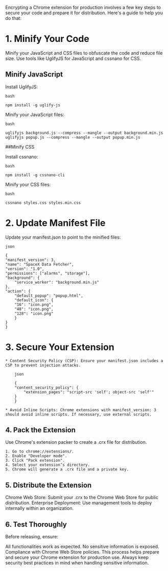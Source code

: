 Encrypting a Chrome extension for production involves a few key steps to secure your code and prepare it for distribution. Here's a guide to help you do that:

# 1. Minify Your Code
Minify your JavaScript and CSS files to obfuscate the code and reduce file size. Use tools like UglifyJS for JavaScript and cssnano for CSS.

## Minify JavaScript
Install UglifyJS:

    bash

    npm install -g uglify-js

Minify your JavaScript files:

    bash

    uglifyjs background.js --compress --mangle --output background.min.js
    uglifyjs popup.js --compress --mangle --output popup.min.js

##Minify CSS

Install cssnano:

    bash

    npm install -g cssnano-cli

Minify your CSS files:

    bash

    cssnano styles.css styles.min.css

# 2. Update Manifest File
Update your manifest.json to point to the minified files:

    json

    {
    "manifest_version": 3,
    "name": "SpaceX Data Fetcher",
    "version": "1.0",
    "permissions": ["alarms", "storage"],
    "background": {
        "service_worker": "background.min.js"
    },
    "action": {
        "default_popup": "popup.html",
        "default_icon": {
        "16": "icon.png",
        "48": "icon.png",
        "128": "icon.png"
        }
    }
    }

# 3. Secure Your Extension

    * Content Security Policy (CSP): Ensure your manifest.json includes a CSP to prevent injection attacks.

        json

        {
        "content_security_policy": {
            "extension_pages": "script-src 'self'; object-src 'self'"
        }
        }

    * Avoid Inline Scripts: Chrome extensions with manifest_version: 3 should avoid inline scripts. If necessary, use external scripts.

## 4. Pack the Extension
Use Chrome's extension packer to create a .crx file for distribution.

    1. Go to chrome://extensions/.
    2. Enable "Developer mode".
    3. Click "Pack extension".
    4. Select your extension’s directory.
    5. Chrome will generate a .crx file and a private key.

## 5. Distribute the Extension
Chrome Web Store: Submit your .crx to the Chrome Web Store for public distribution.
Enterprise Deployment: Use management tools to deploy internally within an organization.

## 6. Test Thoroughly
Before releasing, ensure:

All functionalities work as expected.
No sensitive information is exposed.
Compliance with Chrome Web Store policies.
This process helps prepare and secure your Chrome extension for production use. Always keep security best practices in mind when handling sensitive information.